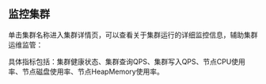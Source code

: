 ## 监控集群
单击集群名称进入集群详情页，可以查看关于集群运行的详细监控信息，辅助集群运维监管：</br>
 
具体指标包括：集群健康状态、集群查询QPS、集群写入QPS、节点CPU使用率、节点磁盘使用率、节点HeapMemory使用率。
